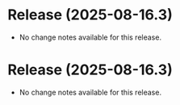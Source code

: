 # Release (2025-08-16.3)

* No change notes available for this release.

# Release (2025-08-16.3)

* No change notes available for this release.

